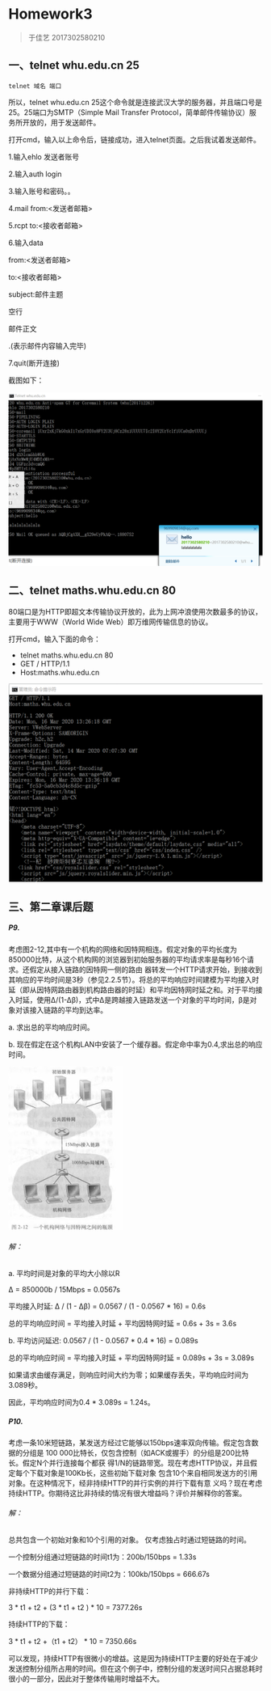 # Homework3

> 于佳艺 2017302580210

## 一、telnet whu.edu.cn 25

```
telnet 域名 端口
```

所以，telnet whu.edu.cn 25这个命令就是连接武汉大学的服务器，并且端口号是25。25端口为SMTP（Simple Mail Transfer Protocol，简单邮件传输协议）服务所开放的，用于发送邮件。

打开cmd，输入以上命令后，链接成功，进入telnet页面。之后我试着发送邮件。

1.输入ehlo 发送者账号

2.输入auth login

3.输入账号和密码。。

4.mail from:<发送者邮箱>

5.rcpt to:<接收者邮箱>

6.输入data

   from:<发送者邮箱>

   to:<接收者邮箱>

   subject:邮件主题

   空行

   邮件正文

   .(表示邮件内容输入完毕)

7.quit(断开连接)

截图如下：

![](image\email.png)

## 二、telnet maths.whu.edu.cn 80

 80端口是为HTTP即超文本传输协议开放的，此为上网冲浪使用次数最多的协议，主要用于WWW（World Wide Web）即万维网传输信息的协议。 

打开cmd，输入下面的命令：

- telnet maths.whu.edu.cn 80
- GET / HTTP/1.1
- Host:maths.whu.edu.cn

![](image\get.png)

## 三、第二章课后题

##### P9.

考虑图2-12,其中有一个机构的网络和因特网相连。假定对象的平均长度为850000比特，从这个机构网的浏览器到初始服务器的平均请求率是每秒16个请求。还假定从接入链路的因特网一侧的路由 器转发一个HTTP请求开始，到接收到其响应的平均时间是3秒（参见2.2.5节）。将总的平均响应时间建模为平均接入时延（即从因特网路由器到机构路由器的时延）和平均因特网时延之和。对于平均接入时延，使用Δ/(1-Δβ)，式中Δ是跨越接入链路发送一个对象的平均时间，β是对象对该接入链路的平均到达率。

a. 求出总的平均响应时间。

b. 现在假定在这个机构LAN中安装了一个缓存器。假定命中率为0.4,求出总的响应时间。

<img src="image\2-12.png" alt="1584367470401" style="zoom:50%;" />

###### 解：

a. 平均时间是对象的平均大小除以R 

Δ = 850000b / 15Mbps = 0.0567s

平均接入时延: Δ / (1 - Δβ) = 0.0567 / (1 - 0.0567 * 16) = 0.6s

总的平均响应时间 = 平均接入时延 + 平均因特网时延 = 0.6s + 3s = 3.6s

b. 平均访问延迟: 0.0567 / (1 - 0.0567 * 0.4 * 16) = 0.089s 

总的平均响应时间 = 平均接入时延 + 平均因特网时延 = 0.089s + 3s = 3.089s

如果请求由缓存满足，则响应时间大约为零；如果缓存丢失，平均响应时间为3.089秒。

因此，平均响应时间为0.4 * 3.089s = 1.24s。

##### P10.

考虑一条10米短链路，某发送方经过它能够以150bps速率双向传输。假定包含数据的分组是 100 000比特长，仅包含控制（如ACK或握手）的分组是200比特长。假定N个并行连接每个都获 得1/N的链路带宽。现在考虑HTTP协议，并且假定每个下载对象是100Kb长，这些初始下载对象 包含10个来自相同发送方的引用对象。在这种情况下，经非持续HTTP的并行实例的并行下载有意 义吗？现在考虑持续HTTP。你期待这比非持续的情况有很大增益吗？评价并解释你的答案。 

###### 解：

总共包含一个初始对象和10个引用的对象。 仅考虑独占时通过短链路的时间。 

一个控制分组通过短链路的时间t1为：200b/150bps = 1.33s 

一个数据分组通过短链路的时间t2为：100kb/150bps = 666.67s 

非持续HTTP的并行下载： 

 3 * t1 + t2 + (3 * t1 + t2 ) * 10 = 7377.26s

持续HTTP的下载： 

3 * t1 + t2 +（t1 + t2） * 10 = 7350.66s 

可以发现，持续HTTP有很微小的增益。这是因为持续HTTP主要的好处在于减少发送控制分组所占用的时间。但在这个例子中，控制分组的发送时间只占据总耗时很小的一部分，因此对于整体传输用时增益不大。
